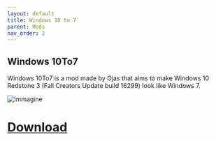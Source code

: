 ```yaml
---
layout: default
title: Windows 10 to 7
parent: Mods
nav_order: 2
---
```

## Windows 10To7
Windows 10To7 is a mod made by Ojas that aims to make Windows 10 Redstone 3 (Fall Creators Update build 16299) look like Windows 7.

![immagine](https://github.com/XPower7125/windows-mods-wiki/assets/64551044/ed06c218-1a52-4a5b-a9ae-41ca82a4c722)

# [Download](https://archive.org/details/windows-10to7)
